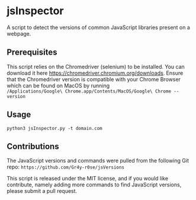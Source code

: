 # jsInspector
A script to detect the versions of common JavaScript libraries present on a webpage.

## Prerequisites
This script relies on the Chromedriver (selenium) to be installed. You can download it here https://chromedriver.chromium.org/downloads. 
Ensure that the Chromedriver version is compatible with your Chrome Browser which can be found on MacOS by running <br> `/Applications/Google\ Chrome.app/Contents/MacOS/Google\ Chrome --version`

## Usage
`python3 jsInspector.py -t domain.com`

## Contributions
The JavaScript versions and commands were pulled from the following Git repo: `https://github.com/Gr4y-r0se/jsVersions`

This script is released under the MIT license, and if you would like contribute, namely adding more commands to find JavaScript versions, please submit a pull request.

